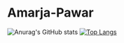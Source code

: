 # Amarja-Pawar
![Anurag's GitHub stats](https://github-readme-stats.vercel.app/api?username=Amarja20&show_icons=true&theme=transparent)
[![Top Langs](https://github-readme-stats.vercel.app/api/top-langs/?username=Amarja20&layout=donut)](https://github.com/Amarja-Pawar/github-readme-stats)
